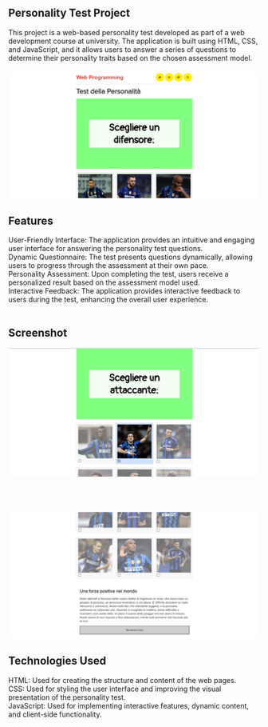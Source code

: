 ## Personality Test Project
This project is a web-based personality test developed as part of a web development course at university. The application is built using HTML, CSS, and JavaScript, and it allows users to answer a series of questions to determine their personality traits based on the chosen assessment model. <br><br>
![Alt Text](scr1.png) <br>

## Features 
User-Friendly Interface: The application provides an intuitive and engaging user interface for answering the personality test questions.<br>
Dynamic Questionnaire: The test presents questions dynamically, allowing users to progress through the assessment at their own pace.<br>
Personality Assessment: Upon completing the test, users receive a personalized result based on the assessment model used.<br>
Interactive Feedback: The application provides interactive feedback to users during the test, enhancing the overall user experience.<br><br>

## Screenshot
![Alt Text](scr2.png) <br>
<br><br><br><br>
![Alt Text](scr3.png) <br>


## Technologies Used
HTML: Used for creating the structure and content of the web pages. <br>
CSS: Used for styling the user interface and improving the visual presentation of the personality test. <br>
JavaScript: Used for implementing interactive features, dynamic content, and client-side functionality. <br>
